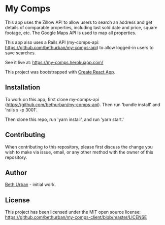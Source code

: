 # My Comps

This app uses the Zillow API to allow users to search an address and get details of comparable properties, including last sold date and price, square footage, etc. The Google Maps API is used to map all properties.

This app also uses a Rails API (my-comps-api: https://github.com/bethurban/my-comps-api) to allow logged-in users to save searches.

See it live at: https://my-comps.herokuapp.com/

This project was bootstrapped with [Create React App](https://github.com/facebook/create-react-app).

## Installation

To work on this app, first clone my-comps-api (https://github.com/bethurban/my-comps-api). Then run 'bundle install' and 'rails s -p 3001'.

Then clone this repo, run 'yarn install', and run 'yarn start.'

## Contributing

When contributing to this repository, please first discuss the change you wish
to make via issue, email, or any other method with the owner of this repository.

## Author

[Beth Urban](https://github.com/bethurban) - initial work.

## License

This project has been licensed under the MIT open source license:
https://github.com/bethurban/my-comps-client/blob/master/LICENSE
